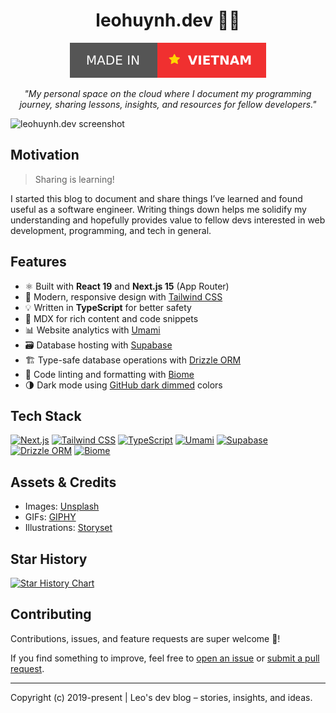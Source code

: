 <h1 align="center">leohuynh.dev 🧑‍💻</h1>

<div align="center">

[![Made in Vietnam](https://raw.githubusercontent.com/webuild-community/badge/master/svg/made-modern.svg)](https://leohuynh.dev)

</div>

<p align="center">
  <i>"My personal space on the cloud where I document my programming journey, sharing lessons, insights, and resources for fellow developers."</i>
</p>

![leohuynh.dev screenshot](https://cdn.shopify.com/s/files/1/0669/0262/2504/files/pawelzmarlak-2024-10-12T14_51_02.315Z.png?v=1728744886)

## Motivation

> Sharing is learning!

I started this blog to document and share things I’ve learned and found useful as a software engineer. Writing things down helps me solidify my understanding and hopefully provides value to fellow devs interested in web development, programming, and tech in general.

## Features

- ⚛️ Built with **React 19** and **Next.js 15** (App Router)
- 🎨 Modern, responsive design with [Tailwind CSS](https://tailwindcss.com/)
- 💡 Written in **TypeScript** for better safety
- 📖 MDX for rich content and code snippets
- 📊 Website analytics with [Umami](https://umami.is/)
- 🗃️ Database hosting with [Supabase](https://supabase.com/)
- 🏗️ Type-safe database operations with [Drizzle ORM](https://orm.drizzle.team/)
- 🔧 Code linting and formatting with [Biome](https://biomejs.dev/)
- 🌗 Dark mode using [GitHub dark dimmed](https://github.blog/changelog/2021-04-14-dark-and-dimmed-themes-are-now-generally-available/) colors

## Tech Stack

[![Next.js](https://img.shields.io/badge/next.js-000?logo=next.js&logoColor=white)](https://nextjs.org/)
[![Tailwind CSS](https://img.shields.io/badge/tailwindcss-06B6D4?logo=tailwindcss&logoColor=white)](https://tailwindcss.com/)
[![TypeScript](https://img.shields.io/badge/typescript-3178C6?logo=typescript&logoColor=white)](https://www.typescriptlang.org/)
[![Umami](https://img.shields.io/badge/umami-262626?logo=umami&logoColor=white)](https://umami.is/)
[![Supabase](https://img.shields.io/badge/supabase-3ECF8E?logo=supabase&logoColor=white)](https://supabase.com/)
[![Drizzle ORM](https://img.shields.io/badge/drizzle%20orm-1a1a1a?logo=drizzle&logoColor=white)](https://orm.drizzle.team/)
[![Biome](https://img.shields.io/badge/biome-1a1a1a?logo=biome&logoColor=white)](https://orm.drizzle.team/)

## Assets & Credits

- Images: [Unsplash](https://unsplash.com/)
- GIFs: [GIPHY](https://giphy.com/)
- Illustrations: [Storyset](https://storyset.com/)

## Star History

<a href="https://star-history.com/#hta218/leohuynh.dev&Date">
  <picture>
    <source media="(prefers-color-scheme: dark)" srcset="https://api.star-history.com/svg?repos=hta218/leohuynh.dev&type=Date&theme=dark" />
    <source media="(prefers-color-scheme: light)" srcset="https://api.star-history.com/svg?repos=hta218/leohuynh.dev&type=Date" />
    <img alt="Star History Chart" src="https://api.star-history.com/svg?repos=hta218/leohuynh.dev&type=Date" />
  </picture>
</a>

## Contributing

Contributions, issues, and feature requests are super welcome 🍻!

If you find something to improve, feel free to [open an issue](https://github.com/hta218/leohuynh.dev/issues) or [submit a pull request](https://github.com/hta218/leohuynh.dev/pulls).

---

Copyright (c) 2019-present | Leo's dev blog – stories, insights, and ideas.
